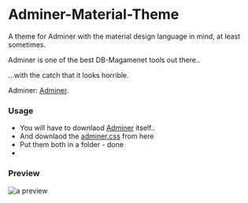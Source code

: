 # Adminer-Material-Theme

A theme for Adminer with the material design language in mind, at least sometimes.

Adminer is one of the best DB-Magamenet tools out there..

...with the catch that it looks horrible.


Adminer: [Adminer][1]. 

### Usage
* You will have to downlaod [Adminer][1] itself.. 
* And downlaod the [adminer.css][2] from here
* Put them both in a folder - done
* 
### Preview
<img src="http://stillhart.biz/project/adminer/example.png" alt="a preview"/>

  [1]: https://www.adminer.org/
  [2]: https://github.com/arcs-/Adminer-Material-Theme/archive/master.zip
